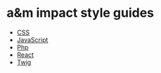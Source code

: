 <!--
    Voorbeeld
    https://github.com/Khan/style-guides
    https://github.com/trello/trellisheets/blob/master/styleguide.md
    https://github.com/airbnb/javascript
-->

# a&m impact style guides

- [CSS](/style/css.md)
- [JavaScript](/style/javascript.md)
- [Php](/style/php.md)
- [React](/style/react.md)
- [Twig](/style/twig.md)